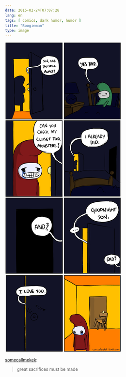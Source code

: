 ```yaml
---
date: 2015-02-24T07:07:28
lang: en
tags: [ comics, dark humor, humor ]
title: "Boogieman"
type: image
---
```


![](boogieman.jpg)

[somecallmekek](http://somecallmekek.tumblr.com/post/103527797509/great-sacrifices-must-be-made):

> great sacrifices must be made

